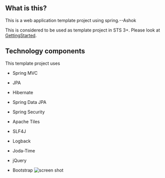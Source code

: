 ## What is this?

This is a web application template project using spring.--Ashok

This is considered to be used as template project in STS 3+. Please look at [GettingStarted][1].

## Technology components
This template project uses

* Spring MVC
* JPA
* Hibernate
* Spring Data JPA
* Spring Security
* Apache Tiles
* SLF4J
* Logback
* Joda-Time
* jQuery
* Bootstrap
![screen shot][2]


  [1]: https://github.com/making/spring-webapp-template/wiki/GettingStarted
  [2]: https://raw.github.com/making/spring-webapp-template/master/wiki/images/screen08.png
